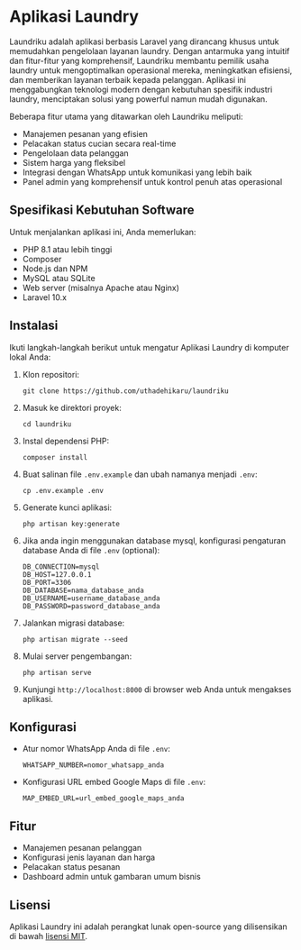 # Aplikasi Laundry

Laundriku adalah aplikasi berbasis Laravel yang dirancang khusus untuk memudahkan pengelolaan layanan laundry. Dengan antarmuka yang intuitif dan fitur-fitur yang komprehensif, Laundriku membantu pemilik usaha laundry untuk mengoptimalkan operasional mereka, meningkatkan efisiensi, dan memberikan layanan terbaik kepada pelanggan. Aplikasi ini menggabungkan teknologi modern dengan kebutuhan spesifik industri laundry, menciptakan solusi yang powerful namun mudah digunakan.

Beberapa fitur utama yang ditawarkan oleh Laundriku meliputi:
- Manajemen pesanan yang efisien
- Pelacakan status cucian secara real-time
- Pengelolaan data pelanggan
- Sistem harga yang fleksibel
- Integrasi dengan WhatsApp untuk komunikasi yang lebih baik
- Panel admin yang komprehensif untuk kontrol penuh atas operasional

## Spesifikasi Kebutuhan Software

Untuk menjalankan aplikasi ini, Anda memerlukan:

- PHP 8.1 atau lebih tinggi
- Composer
- Node.js dan NPM
- MySQL atau SQLite
- Web server (misalnya Apache atau Nginx)
- Laravel 10.x

## Instalasi

Ikuti langkah-langkah berikut untuk mengatur Aplikasi Laundry di komputer lokal Anda:

1. Klon repositori:
   ```
   git clone https://github.com/uthadehikaru/laundriku
   ```

2. Masuk ke direktori proyek:
   ```
   cd laundriku
   ```

3. Instal dependensi PHP:
   ```
   composer install
   ```

4. Buat salinan file `.env.example` dan ubah namanya menjadi `.env`:
   ```
   cp .env.example .env
   ```

5. Generate kunci aplikasi:
   ```
   php artisan key:generate
   ```

6. Jika anda ingin menggunakan database mysql, konfigurasi pengaturan database Anda di file `.env` (optional):
   ```
   DB_CONNECTION=mysql
   DB_HOST=127.0.0.1
   DB_PORT=3306
   DB_DATABASE=nama_database_anda
   DB_USERNAME=username_database_anda
   DB_PASSWORD=password_database_anda
   ```

7. Jalankan migrasi database:
   ```
   php artisan migrate --seed
   ```

8. Mulai server pengembangan:
    ```
    php artisan serve
    ```

9. Kunjungi `http://localhost:8000` di browser web Anda untuk mengakses aplikasi.

## Konfigurasi

- Atur nomor WhatsApp Anda di file `.env`:
  ```
  WHATSAPP_NUMBER=nomor_whatsapp_anda
  ```

- Konfigurasi URL embed Google Maps di file `.env`:
  ```
  MAP_EMBED_URL=url_embed_google_maps_anda
  ```

## Fitur

- Manajemen pesanan pelanggan
- Konfigurasi jenis layanan dan harga
- Pelacakan status pesanan
- Dashboard admin untuk gambaran umum bisnis

## Lisensi

Aplikasi Laundry ini adalah perangkat lunak open-source yang dilisensikan di bawah [lisensi MIT](https://opensource.org/licenses/MIT).
